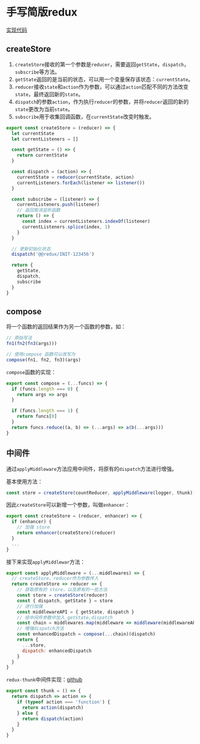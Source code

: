# 手写简版redux

[实现代码](https://codesandbox.io/s/shou-xie-jian-ban-redux-k3p7z)

## createStore

1. `createStore`接收的第一个参数是`reducer`，需要返回`getState`，`dispatch`，`subscribe`等方法。
2. `getState`返回的是当前的状态，可以用一个变量保存该状态：`currentState`。
3.  `reducer`接收`state`和`action`作为参数，可以通过`action`匹配不同的方法改变`state`，最终返回新的`state`。
4. `dispatch`的参数`action`，作为执行`reducer`的参数，并将`reducer`返回的新的`state`更改为当前`state`。
5. `subscribe`用于收集回调函数，在`currentState`改变时触发。

```javascript
export const createStore = (reducer) => {
  let currentState
  let currentListeners = []

  const getState = () => {
    return currentState
  }

  const dispatch = (action) => {
    currentState = reducer(currentState, action)
    currentListeners.forEach(listener => listener())
  }

  const subscribe = (listener) => {
    currentListeners.push(listener)
    // 返回取消监听函数
    return () => {
      const index = currentListeners.indexOf(listener)
      currentListeners.splice(index, 1)
    }
  }

  // 更新初始化状态
  dispatch('@@redux/INIT-123456')

  return {
    getState,
    dispatch,
    subscribe
  }
}
```

## compose

将一个函数的返回结果作为另一个函数的参数，如：

```javascript
// 原始写法
fn1(fn2(fn3(args)))

// 使用compose 函数可以改写为
compose(fn1, fn2, fn3)(args)
```

`compose`函数的实现：

```javascript
export const compose = (...funcs) => {
  if (funcs.length === 0) {
    return args => args
  }

  if (funcs.length === 1) {
    return funcs[0]
  }
  return funcs.reduce((a, b) => (...args) => a(b(...args)))
}
```

## 中间件

通过`applyMiddleware`方法应用中间件，将原有的`dispatch`方法进行增强。

基本使用方法：

```javascript
const store = createStore(countReducer, applyMiddleware(logger, thunk))
```

因此`createStore`可以新增一个参数，叫做`enhancer`：

```javascript
export const createStore = (reducer, enhancer) => {
  if (enhancer) {
    // 加强 store
    return enhancer(createStore)(reducer)
  }
  ...
}
```

接下来实现`applyMiddlewar`方法：

```javascript
export const applyMiddleware = (...middlewares) => {
  // createStore，reducer作为参数传入
  return createStore => reducer => {
    // 获取原有的 store，以及原有的一些方法
    const store = createStore(reducer)
    const { dispatch, getState } = store
    // 进行加强
    const middlewareAPI = { getState, dispatch }
    // 给中间件参数中加入 getState,dispatch
    const chain = middlewares.map(middleware => middleware(middlewareAPI))
    // 增强dispatch方法
    const enhancedDispatch = compose(...chain)(dispatch)
    return {
      ...store,
      dispatch: enhancedDispatch
    }
  }
}
```

`redux-thunk`中间件实现：[github](https://github.com/reduxjs/redux-thunk/blob/master/src/index.js)

```javascript
export const thunk = () => {
  return dispatch => action => {
    if (typeof action === 'function') {
      return action(dispatch)
    } else {
      return dispatch(action)
    }
  }
}
```